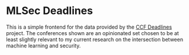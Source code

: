 # MLSec Deadlines

This is a simple frontend for the data provided by the [CCF Deadlines](https://github.com/ccfddl/ccf-deadlines) project. The conferences shown are an opinionated set chosen to be at least slightly relevant to my current research on the intersection between machine learning and security.